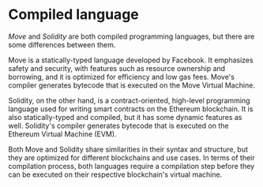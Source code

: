 # Compiled language

_Move_ and _Solidity_ are both compiled programming languages, but there are some differences between them.

Move is a statically-typed language developed by Facebook. It emphasizes safety and security, with features such as resource ownership and borrowing, and it is optimized for efficiency and low gas fees. Move's compiler generates bytecode that is executed on the Move Virtual Machine.

Solidity, on the other hand, is a contract-oriented, high-level programming language used for writing smart contracts on the Ethereum blockchain. It is also statically-typed and compiled, but it has some dynamic features as well. Solidity's compiler generates bytecode that is executed on the Ethereum Virtual Machine (EVM).

Both Move and Solidity share similarities in their syntax and structure, but they are optimized for different blockchains and use cases. In terms of their compilation process, both languages require a compilation step before they can be executed on their respective blockchain's virtual machine.
